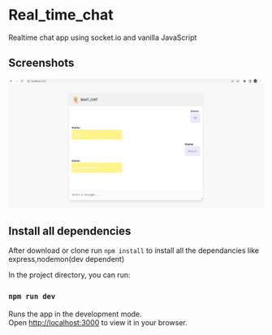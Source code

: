 # Real_time_chat

Realtime chat app using socket.io and vanilla JavaScript
## Screenshots

<p>
    <img src="./ok1.png" alt="Home Page" />
</p>


## Install all dependencies 
After download or clone run `npm install` to install all the dependancies like express,nodemon(dev dependent)



In the project directory, you can run:
### `npm run dev`
Runs the app in the development mode.\
Open [http://localhost:3000](http://localhost:3000) to view it in your browser.

